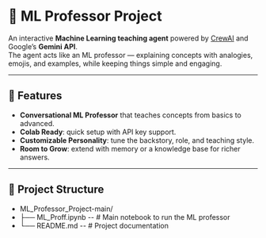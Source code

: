 # 📘 ML Professor Project  

An interactive **Machine Learning teaching agent** powered by [CrewAI](https://github.com/joaompinto/crewai) and Google’s **Gemini API**.  
The agent acts like an ML professor — explaining concepts with analogies, emojis, and examples, while keeping things simple and engaging.  

---

## 🚀 Features
- **Conversational ML Professor** that teaches concepts from basics to advanced.  
- **Colab Ready**: quick setup with API key support.  
- **Customizable Personality**: tune the backstory, role, and teaching style.  
- **Room to Grow**: extend with memory or a knowledge base for richer answers.  

---

## 📂 Project Structure

- ML_Professor_Project-main/
- ├── ML_Proff.ipynb   --  # Main notebook to run the ML professor
- └── README.md         -- # Project documentation
